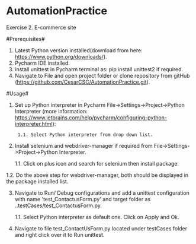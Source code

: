 # AutomationPractice
Exercise 2. E-commerce site

#Prerequisites#

1. Latest Python version installed(download from here: https://www.python.org/downloads/).
2. Pycharm IDE installed.
3. install unittest in Pycharm terminal as: pip install unittest2 if required.
4. Navigate to File and open project folder or clone repository from gitHub (https://github.com/CesarCSC/AutomationPractice.git).

#Usage#
1. Set up Python interpreter in Pycharm File->Settings->Project->Python Interpreter (more information: https://www.jetbrains.com/help/pycharm/configuring-python-interpreter.html):
 
        1.1. Select Python interpreter from drop down list.
  
2. Install selenium and webdriver-manager if required from File->Settings->Project->Python Interpreter. 
  
	1.1. Click on plus icon and search for selenium then install package.
 
  1.2. Do the above step for webdriver-manager, both should be displayed in the package installed list.
 
3. Navigate to Run/ Debug configurations and add a unittest configuration with name 'test_ContactusForm.py' and target folder as ..testCases/test_ContactusForm.py. 
  
	1.1. Select Python interpreter as default one. Click on Apply and Ok.

4. Navigate to file test_ContactUsForm.py located under testCases folder and right click over it to Run unittest.

 
 




